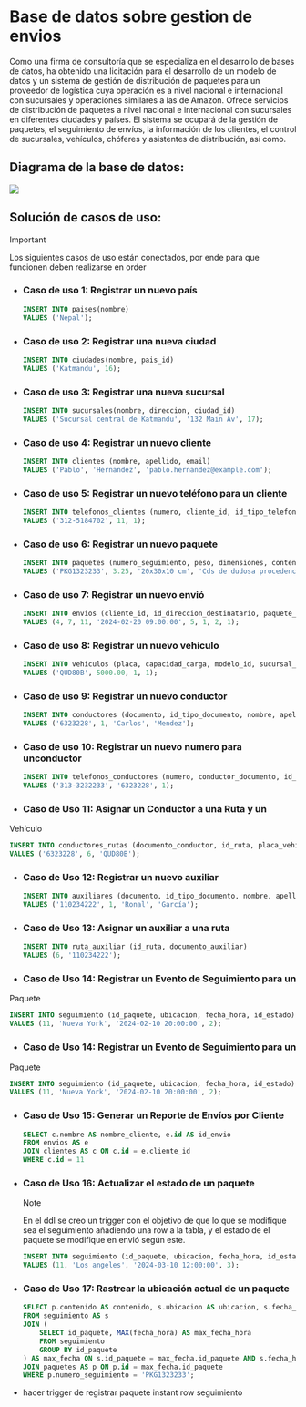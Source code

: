 # Base de datos sobre gestion de envios

Como una firma de consultoría que se especializa en el desarrollo de bases de datos, ha obtenido
una licitación para el desarrollo de un modelo de datos y un sistema de gestión de distribución de
paquetes para un proveedor de logística cuya operación es a nivel nacional e internacional con
sucursales y operaciones similares a las de Amazon. Ofrece servicios de distribución de paquetes
a nivel nacional e internacional con sucursales en diferentes ciudades y países. El sistema se
ocupará de la gestión de paquetes, el seguimiento de envíos, la información de los clientes, el
control de sucursales, vehículos, chóferes y asistentes de distribución, así como.

## Diagrama de la base de datos:

![](/home/jhonroa/Descargas/gestion_envios.png)

## Solución de casos de uso:

> [!IMPORTANT]
>
> Los siguientes casos de uso están conectados, por ende para que funcionen deben realizarse en order



- ### Caso de uso 1: Registrar un nuevo país

  ```sql
  INSERT INTO paises(nombre)
  VALUES ('Nepal');
  ```

- ### Caso de uso 2: Registrar una nueva ciudad

  ```sql
  INSERT INTO ciudades(nombre, pais_id)
  VALUES ('Katmandu', 16);
  ```

- ### Caso de uso 3: Registrar una nueva sucursal

  ```sql
  INSERT INTO sucursales(nombre, direccion, ciudad_id)
  VALUES ('Sucursal central de Katmandu', '132 Main Av', 17);
  ```

- ### Caso de uso 4: Registrar un nuevo cliente

  ```sql
  INSERT INTO clientes (nombre, apellido, email) 
  VALUES ('Pablo', 'Hernandez', 'pablo.hernandez@example.com');
  ```

- ### Caso de uso 5: Registrar un nuevo teléfono para un cliente

  ```sql
  INSERT INTO telefonos_clientes (numero, cliente_id, id_tipo_telefono) 
  VALUES ('312-5184702', 11, 1);
  ```

- ### Caso de uso 6: Registrar un nuevo paquete

  ```sql
  INSERT INTO paquetes (numero_seguimiento, peso, dimensiones, contenido, valor_declarado, id_tipo_servicio) 
  VALUES ('PKG1323233', 3.25, '20x30x10 cm', 'Cds de dudosa procedencia', 50.00, 1);
  ```

- ### Caso de uso 7: Registrar un nuevo envió

  ```sql
  INSERT INTO envios (cliente_id, id_direccion_destinatario, paquete_id, fecha_envio, id_ruta, id_sucursal_salida, id_sucursal_destino, id_estado_envio) 
  VALUES (4, 7, 11, '2024-02-20 09:00:00', 5, 1, 2, 1);
  ```

- ### Caso de uso 8: Registrar un nuevo vehiculo

  ```sql
  INSERT INTO vehiculos (placa, capacidad_carga, modelo_id, sucursal_id) 
  VALUES ('QUD80B', 5000.00, 1, 1);
  ```

- ### Caso de uso 9: Registrar un nuevo conductor

  ```sql
  INSERT INTO conductores (documento, id_tipo_documento, nombre, apellido) 
  VALUES ('6323228', 1, 'Carlos', 'Mendez');
  ```

- ### Caso de uso 10: Registrar un nuevo numero para unconductor

  ```sql
  INSERT INTO telefonos_conductores (numero, conductor_documento, id_tipo_telefono) 
  VALUES ('313-3232233', '6323228', 1);
  ```

- ### Caso de Uso 11: Asignar un Conductor a una Ruta y un
Vehículo

  ```sql
  INSERT INTO conductores_rutas (documento_conductor, id_ruta, placa_vehiculo) 
  VALUES ('6323228', 6, 'QUD80B');
  ```

- ### Caso de Uso 12: Registrar un nuevo auxiliar

  ```sql
  INSERT INTO auxiliares (documento, id_tipo_documento, nombre, apellido) 
  VALUES ('110234222', 1, 'Ronal', 'García');
  ```

- ### Caso de Uso 13: Asignar un auxiliar a una ruta

  ```sql
  INSERT INTO ruta_auxiliar (id_ruta, documento_auxiliar) 
  VALUES (6, '110234222');
  ```

- ### Caso de Uso 14: Registrar un Evento de Seguimiento para un
Paquete

  ```sql
  INSERT INTO seguimiento (id_paquete, ubicacion, fecha_hora, id_estado) 
  VALUES (11, 'Nueva York', '2024-02-10 20:00:00', 2);
  ```

- ### Caso de Uso 14: Registrar un Evento de Seguimiento para un
Paquete

  ```sql
  INSERT INTO seguimiento (id_paquete, ubicacion, fecha_hora, id_estado) 
  VALUES (11, 'Nueva York', '2024-02-10 20:00:00', 2);
  ```

- ### Caso de Uso 15: Generar un Reporte de Envíos por Cliente

  ```sql
  SELECT c.nombre AS nombre_cliente, e.id AS id_envio
  FROM envios AS e
  JOIN clientes AS c ON c.id = e.cliente_id
  WHERE c.id = 11
  ```

- ### Caso de Uso 16: Actualizar el estado de un paquete 

  > [!NOTE]
  >
  > En el ddl se creo un trigger con el objetivo de que lo que se modifique sea el seguimiento añadiendo una row a la tabla, y el estado de el paquete se modifique en envió según este.

  

  ```sql
  INSERT INTO seguimiento (id_paquete, ubicacion, fecha_hora, id_estado) 
  VALUES (11, 'Los angeles', '2024-03-10 12:00:00', 3);
  ```

- ### Caso de Uso 17: Rastrear la ubicación actual de un paquete

  ```sql
  SELECT p.contenido AS contenido, s.ubicacion AS ubicacion, s.fecha_hora AS fecha
  FROM seguimiento AS s
  JOIN (
      SELECT id_paquete, MAX(fecha_hora) AS max_fecha_hora
      FROM seguimiento
      GROUP BY id_paquete
  ) AS max_fecha ON s.id_paquete = max_fecha.id_paquete AND s.fecha_hora = max_fecha.max_fecha_hora
  JOIN paquetes AS p ON p.id = max_fecha.id_paquete
  WHERE p.numero_seguimiento = 'PKG1323233'; 
  ```

- hacer trigger de registrar paquete instant row seguimiento




